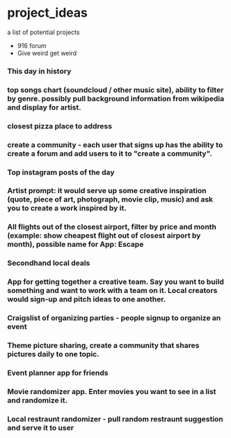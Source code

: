 # project_ideas
a list of potential projects
* 916 forum
* Give weird get weird
### This day in history
### top songs chart (soundcloud / other music site), ability to filter by genre. possibly pull background information from wikipedia and display for artist. 
### closest pizza place to address
### create a community - each user that signs up has the ability to create a forum and add users to it to "create a community". 
### Top instagram posts of the day
### Artist prompt: it would serve up some creative inspiration (quote, piece of art, photograph, movie clip, music) and ask you to create a work inspired by it. 
### All flights out of the closest airport, filter by price and month (example: show cheapest flight out of closest airport by month), possible name for App: Escape
### Secondhand local deals
### App for getting together a creative team. Say you want to build something and want to work with a team on it. Local creators would sign-up and pitch ideas to one another.
### Craigslist of organizing parties - people signup to organize an event
### Theme picture sharing, create a community that shares pictures daily to one topic. 
### Event planner app for friends
### Movie randomizer app. Enter movies you want to see in a list and randomize it. 
### Local restraunt randomizer - pull random restraunt suggestion and serve it to user
